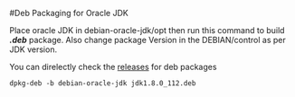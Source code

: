 #Deb Packaging for Oracle JDK

Place oracle JDK in debian-oracle-jdk/opt then run this command to build ***.deb*** package. Also change package Version in the DEBIAN/control as per JDK version.

You can direlectly check the [releases](https://github.com/basakanupam/debian-oracle-jdk/releases) for deb packages

```shell
dpkg-deb -b debian-oracle-jdk jdk1.8.0_112.deb
```
